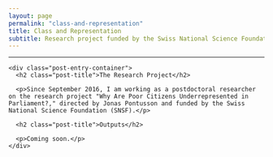 ```yaml
---
layout: page
permalink: "class-and-representation"
title: Class and Representation
subtitle: Research project funded by the Swiss National Science Foundation
---
```


<hr />
<div class="posts-list">
  <article class="post-preview">

    <div class="post-entry-container">
      <h2 class="post-title">The Research Project</h2>

      <p>Since September 2016, I am working as a postdoctoral researcher on the research project "Why Are Poor Citizens Underrepresented in Parliament?," directed by Jonas Pontusson and funded by the Swiss National Science Foundation (SNSF).</p>

      <h2 class="post-title">Outputs</h2>

      <p>Coming soon.</p>
    </div>

  </article>
</div>
